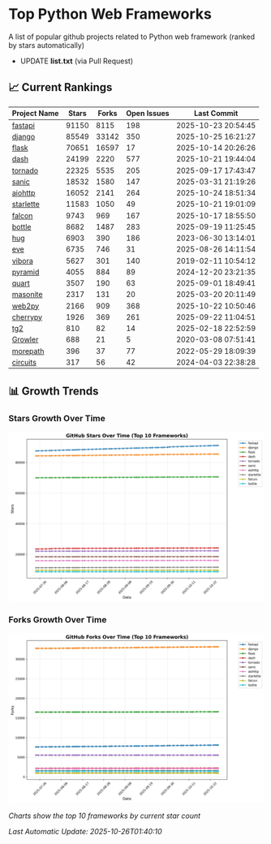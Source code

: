 # Top Python Web Frameworks
A list of popular github projects related to Python web framework (ranked by stars automatically)

* UPDATE **list.txt** (via Pull Request)

## 📈 Current Rankings

| Project Name | Stars | Forks | Open Issues | Last Commit |
| ------------ | ----- | ----- | ----------- | ----------- |
| [fastapi](https://github.com/fastapi/fastapi) | 91150 | 8115 | 198 | 2025-10-23 20:54:45 |
| [django](https://github.com/django/django) | 85549 | 33142 | 350 | 2025-10-25 16:21:27 |
| [flask](https://github.com/pallets/flask) | 70651 | 16597 | 17 | 2025-10-14 20:26:26 |
| [dash](https://github.com/plotly/dash) | 24199 | 2220 | 577 | 2025-10-21 19:44:04 |
| [tornado](https://github.com/tornadoweb/tornado) | 22325 | 5535 | 205 | 2025-09-17 17:43:47 |
| [sanic](https://github.com/sanic-org/sanic) | 18532 | 1580 | 147 | 2025-03-31 21:19:26 |
| [aiohttp](https://github.com/aio-libs/aiohttp) | 16052 | 2141 | 264 | 2025-10-24 18:51:34 |
| [starlette](https://github.com/Kludex/starlette) | 11583 | 1050 | 49 | 2025-10-21 19:01:09 |
| [falcon](https://github.com/falconry/falcon) | 9743 | 969 | 167 | 2025-10-17 18:55:50 |
| [bottle](https://github.com/bottlepy/bottle) | 8682 | 1487 | 283 | 2025-09-19 11:25:45 |
| [hug](https://github.com/hugapi/hug) | 6903 | 390 | 186 | 2023-06-30 13:14:01 |
| [eve](https://github.com/pyeve/eve) | 6735 | 746 | 31 | 2025-08-26 14:11:54 |
| [vibora](https://github.com/vibora-io/vibora) | 5627 | 301 | 140 | 2019-02-11 10:54:12 |
| [pyramid](https://github.com/Pylons/pyramid) | 4055 | 884 | 89 | 2024-12-20 23:21:35 |
| [quart](https://github.com/pallets/quart) | 3507 | 190 | 63 | 2025-09-01 18:49:41 |
| [masonite](https://github.com/MasoniteFramework/masonite) | 2317 | 131 | 20 | 2025-03-20 20:11:49 |
| [web2py](https://github.com/web2py/web2py) | 2166 | 909 | 368 | 2025-10-22 10:50:46 |
| [cherrypy](https://github.com/cherrypy/cherrypy) | 1926 | 369 | 261 | 2025-09-22 11:04:51 |
| [tg2](https://github.com/TurboGears/tg2) | 810 | 82 | 14 | 2025-02-18 22:52:59 |
| [Growler](https://github.com/pyGrowler/Growler) | 688 | 21 | 5 | 2020-03-08 07:51:41 |
| [morepath](https://github.com/morepath/morepath) | 396 | 37 | 77 | 2022-05-29 18:09:39 |
| [circuits](https://github.com/circuits/circuits) | 317 | 56 | 42 | 2024-04-03 22:38:28 |

## 📊 Growth Trends

### Stars Growth Over Time
![Stars Chart](charts/stars_chart.jpg)

### Forks Growth Over Time
![Forks Chart](charts/forks_chart.jpg)

*Charts show the top 10 frameworks by current star count*


*Last Automatic Update: 2025-10-26T01:40:10*